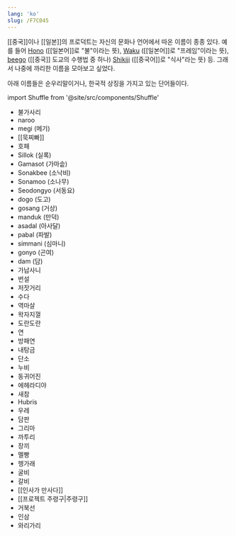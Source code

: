 ```yaml
---
lang: 'ko'
slug: /F7C045
---
```


[[중국]]이나 [[일본]]의 프로덕트는 자신의 문화나 언어에서 따온 이름이 종종 있다. 예를 들어 [Hono](https://hono.dev/) ([[일본어]]로 "불"이라는 뜻), [Waku](https://waku.gg/) ([[일본어]]로 "프레임"이라는 뜻), [beego](https://github.com/beego/beego) ([[중국]] 도교의 수행법 중 하나) [Shikiji](https://shikiji.netlify.app/) ([[중국어]]로 "식사"라는 뜻) 등. 그래서 나중에 까리한 이름을 모아보고 싶었다.

아래 이름들은 순우리말이거나, 한국적 상징을 가지고 있는 단어들이다.

import Shuffle from '@site/src/components/Shuffle'

<Shuffle>

- 불가사리
- naroo
- megi (메기)
- [[묵찌빠]]
- 호패
- Sillok (실록)
- Gamasot (가마솥)
- Sonakbee (소낙비)
- Sonamoo (소나무)
- Seodongyo (서동요)
- dogo (도고)
- gosang (거상)
- manduk (만덕)
- asadal (아사달)
- pabal (파발)
- simmani (심마니)
- gonyo (곤여)
- dam (담)
- 가납사니
- 번설
- 저잣거리
- 수다
- 역마살
- 왁자지껄
- 도란도란
- 연
- 방패연
- 내탕금
- 단소
- 누비
- 동귀어진
- 에헤라디야
- 새참
- Hubris
- 우레
- 담판
- 그리마
- 까투리
- 장끼
- 멜빵
- 헹가래
- 굴비
- 갈비
- [[인사가 만사다]]
- [[프로젝트 주령구|주령구]]
- 거북선
- 인삼
- 와리가리

</Shuffle>
